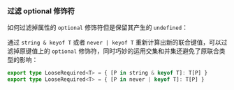 ### 过滤 optional 修饰符

如何过滤掉属性的 `optional` 修饰符但是保留其产生的 `undefined`：

通过 `string & keyof T` 或者 `never | keyof T` 重新计算出新的联合键值，可以过滤掉原键值上的 `optional` 修饰符，同时巧妙的运用交集和并集还避免了原联合类型的影响：

```ts
export type LooseRequired<T> = { [P in string & keyof T]: T[P] }
export type LooseRequired<T> = { [P in never | keyof T]: T[P] }
```

